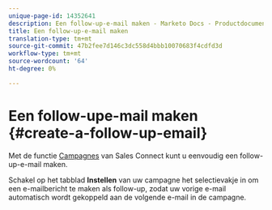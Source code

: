 ```yaml
---
unique-page-id: 14352641
description: Een follow-up-e-mail maken - Marketo Docs - Productdocumentatie
title: Een follow-up-e-mail maken
translation-type: tm+mt
source-git-commit: 47b2fee7d146c3dc558d4bbb10070683f4cdfd3d
workflow-type: tm+mt
source-wordcount: '64'
ht-degree: 0%

---
```



# Een follow-upe-mail maken {#create-a-follow-up-email}

Met de functie [Campagnes](http://docs.marketo.com/display/TEST/Campaigns) van Sales Connect kunt u eenvoudig een follow-up-e-mail maken.

Schakel op het tabblad **Instellen** van uw campagne het selectievakje in om een e-mailbericht te maken als follow-up, zodat uw vorige e-mail automatisch wordt gekoppeld aan de volgende e-mail in de campagne.

